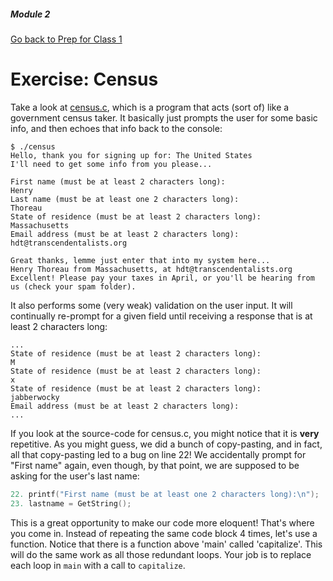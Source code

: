 ##### Module 2
[Go back to Prep for Class 1](../../class1-prep#functions)
# Exercise: Census

Take a look at [census.c](./census.c), which is a program that acts (sort of) like a government census taker. It basically just prompts the user for some basic info, and then echoes that info back to the console:

```
$ ./census
Hello, thank you for signing up for: The United States
I'll need to get some info from you please...

First name (must be at least 2 characters long):
Henry
Last name (must be at least one 2 characters long):
Thoreau
State of residence (must be at least 2 characters long):
Massachusetts
Email address (must be at least 2 characters long):
hdt@transcendentalists.org

Great thanks, lemme just enter that into my system here...
Henry Thoreau from Massachusetts, at hdt@transcendentalists.org
Excellent! Please pay your taxes in April, or you'll be hearing from us (check your spam folder).
```

It also performs some (very weak) validation on the user input. It will continually re-prompt for a given field until receiving a response that is at least 2 characters long:

```
...
State of residence (must be at least 2 characters long):
M
State of residence (must be at least 2 characters long):
x
State of residence (must be at least 2 characters long):
jabberwocky
Email address (must be at least 2 characters long):
...
```
  
If you look at the source-code for census.c, you might notice that it is **very** repetitive. As you might guess, we did a bunch of copy-pasting, and in fact, all that copy-pasting led to a bug on line 22! We accidentally prompt for "First name" again, even though, by that point, we are supposed to be asking for the user's last name:
```c
22. printf("First name (must be at least one 2 characters long):\n");
23. lastname = GetString();
```

This is a great opportunity to make our code more eloquent! That's where you come in. Instead of repeating the same code block 4 times, let's use a function.  Notice that there is a function above 'main' called 'capitalize'.  This will do the same work as all those redundant loops.  Your job is to replace each loop in `main` with a call to `capitalize`.
  
